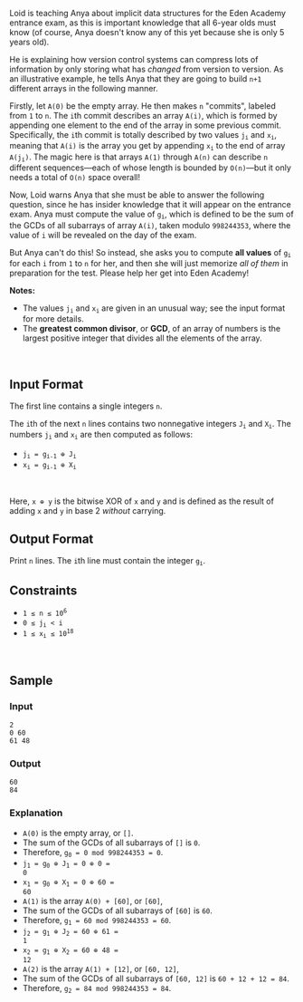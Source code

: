 <!-- 
** To be edited by problem admin.
        PROBLEM ABSTRACT:
            Eg: given an array of integers, find continuous subarray such that, sum of it's elements is maximum.
                Return the sum of the subarray.
                Egde cases: <add if some cases are must and should be added>
                Stress cases: <add if some cases are must and should be added>
-->

Loid is teaching Anya about implicit data structures for the Eden Academy entrance exam, as this is important knowledge that all 6-year olds must know (of course, Anya doesn't know any of this yet because she is only 5 years old).

He is explaining how version control systems can compress lots of information by only storing what has _changed_ from version to version.  As an illustrative example, he tells Anya that they are going to build `n+1` different arrays in the following manner.

Firstly, let `A(0)` be the empty array.  He then makes `n` "commits", labeled from `1` to `n`.  The `i`th commit describes an array `A(i)`, which is formed by appending one element to the end of the array in some previous commit.  Specifically, the `i`th commit is totally described by two values <code>j<sub>i</sub></code> and <code>x<sub>i</sub></code>, meaning that <code>A(i)</code> is the array you get by appending <code>x<sub>i</sub></code> to the end of array <code>A(j<sub>i</sub>)</code>.  The magic here is that arrays `A(1)` through `A(n)` can describe `n` different sequences&mdash;each of whose length is bounded by `O(n)`&mdash;but it only needs a total of `O(n)` space overall!

Now, Loid warns Anya that she must be able to answer the following question, since he has insider knowledge that it will appear on the entrance exam.  Anya must compute the value of <code>g<sub>i</sub></code>, which is defined to be the sum of the GCDs of all subarrays of array `A(i)`, taken modulo `998244353`, where the value of `i` will be revealed on the day of the exam.

But Anya can't do this!  So instead, she asks you to compute **all values** of <code>g<sub>i</sub></code> for each `i` from `1` to `n` for her, and then she will just memorize _all of them_ in preparation for the test.  Please help her get into Eden Academy!

**Notes:**

- The values <code>j<sub>i</sub></code> and <code>x<sub>i</sub></code> are given in an unusual way; see the input format for more details.
- The **greatest common divisor**, or **GCD**, of an array of numbers is the largest positive integer that divides all the elements of the array.

<br>


## Input Format

The first line contains a single integers `n`.

The `i`th of the next `n` lines contains two nonnegative integers <code>J<sub>i</sub></code> and <code>X<sub>i</sub></code>. The numbers <code>j<sub>i</sub></code> and <code>x<sub>i</sub></code> are then computed as follows:

- <code>j<sub>i</sub> = g<sub>i-1</sub> ⊕ J<sub>i</sub></code>
- <code>x<sub>i</sub> = g<sub>i-1</sub> ⊕ X<sub>i</sub></code>

<br>

Here, `x ⊕ y` is the bitwise XOR of `x` and `y` and is defined as the result of adding `x` and `y` in base 2 *without* carrying.



## Output Format

Print `n` lines. The `i`th line must contain the integer <code>g<sub>i</sub></code>.


## Constraints

- <code>1 ≤ n ≤ 10<sup>6</sup></code>
- <code>0 ≤ j<sub>i</sub> < i </code>
- <code>1 ≤ x<sub>i</sub> ≤ 10<sup>18</sup></code>

<br>


## Sample

### Input
```
2
0 60
61 48
```

### Output
```
60
84
```

### Explanation

- `A(0)` is the empty array, or `[]`.
- The sum of the GCDs of all subarrays of `[]` is <code>0</code>.
- Therefore, <code>g<sub>0</sub> = 0 mod 998244353 = 0</code>.
- <code>j<sub>1</sub> = g<sub>0</sub> ⊕ J<sub>1</sub> = 0 ⊕ 0 = 0</code>
- <code>x<sub>1</sub> = g<sub>0</sub> ⊕ X<sub>1</sub> = 0 ⊕ 60 = 60</code>
- `A(1)` is the array `A(0) + [60]`, or `[60]`, 
- The sum of the GCDs of all subarrays of `[60]` is <code>60</code>.
- Therefore, <code>g<sub>1</sub> = 60 mod 998244353 = 60</code>.
- <code>j<sub>2</sub> = g<sub>1</sub> ⊕ J<sub>2</sub> = 60 ⊕ 61 = 1</code>
- <code>x<sub>2</sub> = g<sub>1</sub> ⊕ X<sub>2</sub> = 60 ⊕ 48 = 12</code>
- `A(2)` is the array `A(1) + [12]`, or `[60, 12]`, 
- The sum of the GCDs of all subarrays of `[60, 12]` is <code>60 + 12 + 12 = 84</code>.
- Therefore, <code>g<sub>2</sub> = 84 mod 998244353 = 84</code>.

<br>



